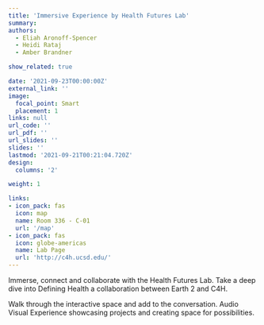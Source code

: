 ```yaml
---
title: 'Immersive Experience by Health Futures Lab'
summary:
authors: 
  - Eliah Aronoff-Spencer
  - Heidi Rataj
  - Amber Brandner

show_related: true

date: '2021-09-23T00:00:00Z'
external_link: ''
image:
  focal_point: Smart
  placement: 1
links: null
url_code: ''
url_pdf: ''
url_slides: ''
slides: ''
lastmod: '2021-09-21T00:21:04.720Z'
design:
  columns: '2'

weight: 1

links:
- icon_pack: fas
  icon: map
  name: Room 336 - C-01
  url: '/map'
- icon_pack: fas
  icon: globe-americas
  name: Lab Page
  url: 'http://c4h.ucsd.edu/'
---
```

Immerse, connect and collaborate with the Health Futures Lab. Take a deep dive into Defining Health a collaboration between Earth 2 and C4H.

Walk through the interactive space and add to the conversation. Audio Visual Experience showcasing projects and creating space for possibilities.

